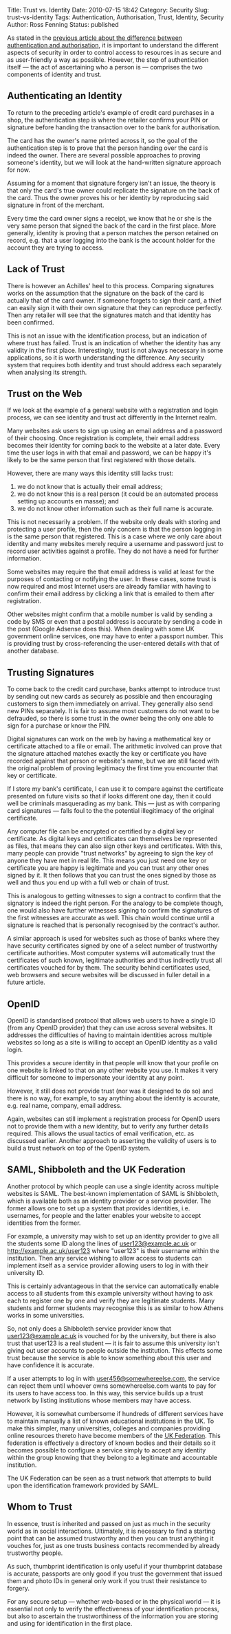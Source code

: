 Title: Trust vs. Identity 
Date: 2010-07-15 18:42
Category: Security
Slug: trust-vs-identity
Tags: Authentication, Authorisation, Trust, Identity, Security
Author: Ross Fenning
Status: published

As stated in the [previous article about the difference between
authentication and authorisation](|filename|/authorisation-vs-authentication.md),
it is important to understand the different aspects of security in order
to control access to resources in as secure and as user-friendly a way
as possible. However, the step of authentication itself — the act of
ascertaining who a person is — comprises the two components of identity
and trust.

Authenticating an Identity
--------------------------

To return to the preceding article's example of credit card purchases in
a shop, the authentication step is where the retailer confirms your PIN
or signature before handing the transaction over to the bank for
authorisation.

The card has the owner's name printed across it, so the goal of the
authentication step is to prove that the person handing over the card is
indeed the owner. There are several possible approaches to proving
someone's identity, but we will look at the hand-written signature
approach for now.

Assuming for a moment that signature forgery isn't an issue, the theory
is that only the card's true owner could replicate the signature on the
back of the card. Thus the owner proves his or her identity by
reproducing said signature in front of the merchant.

Every time the card owner signs a receipt, we know that he or she is the
very same person that signed the back of the card in the first place.
More generally, identity is proving that a person matches the person
retained on record, e.g. that a user logging into the bank is the
account holder for the account they are trying to access.

Lack of Trust
-------------

There is however an Achilles' heel to this process. Comparing signatures
works on the assumption that the signature on the back of the card is
actually that of the card owner. If someone forgets to sign their card,
a thief can easily sign it with their own signature that they can
reproduce perfectly. Then any retailer will see that the signatures
match and that identity has been confirmed.

This is not an issue with the identification process, but an indication
of where trust has failed. Trust is an indication of whether the
identity has any validity in the first place. Interestingly, trust is
not always necessary in some applications, so it is worth understanding
the difference. Any security system that requires both identity and
trust should address each separately when analysing its strength.

Trust on the Web
----------------

If we look at the example of a general website with a registration and
login process, we can see identity and trust act differently in the
Internet realm.

Many websites ask users to sign up using an email address and a password
of their choosing. Once registration is complete, their email address
becomes their identity for coming back to the website at a later date.
Every time the user logs in with that email and password, we can be
happy it's likely to be the same person that first registered with those
details.

However, there are many ways this identity still lacks trust:

1.  we do not know that is actually their email address;
2.  we do not know this is a real person (it could be an automated
    process setting up accounts en masse); and
3.  we do not know other information such as their full name is
    accurate.

This is not necessarily a problem. If the website only deals with
storing and protecting a user profile, then the only concern is that the
person logging in is the same person that registered. This is a case
where we only care about identity and many websites merely require a
username and password just to record user activities against a profile.
They do not have a need for further information.

Some websites may require the that email address is valid at least for
the purposes of contacting or notifying the user. In these cases, some
trust is now required and most Internet users are already familiar with
having to confirm their email address by clicking a link that is emailed
to them after registration.

Other websites might confirm that a mobile number is valid by sending a
code by SMS or even that a postal address is accurate by sending a code
in the post (Google Adsense does this). When dealing with some UK
government online services, one may have to enter a passport number.
This is providing trust by cross-referencing the user-entered details
with that of another database.

Trusting Signatures
-------------------

To come back to the credit card purchase, banks attempt to introduce
trust by sending out new cards as securely as possible and then
encouraging customers to sign them immediately on arrival. They
generally also send new PINs separately. It is fair to assume most
customers do not want to be defrauded, so there is some trust in the
owner being the only one able to sign for a purchase or know the PIN.

Digital signatures can work on the web by having a mathematical key or
certificate attached to a file or email. The arithmetic involved can
prove that the signature attached matches exactly the key or certificate
you have recorded against that person or website's name, but we are
still faced with the original problem of proving legitimacy the first
time you encounter that key or certificate.

If I store my bank's certificate, I can use it to compare against the
certificate presented on future visits so that if looks different one
day, then it could well be criminals masquerading as my bank. This —
just as with comparing card signatures — falls foul to the the potential
illegitimacy of the original certificate.

Any computer file can be encrypted or certified by a digital key or
certificate. As digital keys and certificates can themselves be
represented as files, that means they can also sign other keys and
certificates. With this, many people can provide "trust networks" by
agreeing to sign the key of anyone they have met in real life. This
means you just need one key or certificate you are happy is legitimate
and you can trust any other ones signed by it. It then follows that you
can trust the ones signed by those as well and thus you end up with a
full web or chain of trust.

This is analogous to getting witnesses to sign a contract to confirm
that the signatory is indeed the right person. For the analogy to be
complete though, one would also have further witnesses signing to
confirm the signatures of the first witnesses are accurate as well. This
chain would continue until a signature is reached that is personally
recognised by the contract's author.

A similar approach is used for websites such as those of banks where
they have security certificates signed by one of a select number of
trustworthy certificate authorities. Most computer systems will
automatically trust the certificates of such known, legitimate
authorities and thus indirectly trust all certificates vouched for by
them. The security behind certificates used, web browsers and secure
websites will be discussed in fuller detail in a future article.

OpenID
------

OpenID is standardised protocol that allows web users to have a single
ID (from any OpenID provider) that they can use across several
websites. It addresses the difficulties of having to maintain identities
across multiple websites so long as a site is willing to accept an
OpenID identity as a valid login.

This provides a secure identity in that people will know that your
profile on one website is linked to that on any other website you use.
It makes it very difficult for someone to impersonate your identity at
any point.

However, it still does not provide trust (nor was it designed to do so)
and there is no way, for example, to say anything about the identity is
accurate, e.g. real name, company, email address.

Again, websites can still implement a registration process for OpenID
users not to provide them with a new identity, but to verify any further
details required. This allows the usual tactics of email verification,
etc. as discussed earlier. Another approach to asserting the validity of
users is to build a trust network on top of the OpenID system.

SAML, Shibboleth and the UK Federation
--------------------------------------

Another protocol by which people can use a single identity across
multiple websites is SAML. The best-known implementation of SAML is
Shibboleth, which is available both as an identity provider or a service
provider. The former allows one to set up a system that provides
identities, i.e. usernames, for people and the latter enables your
website to accept identities from the former.

For example, a university may wish to set up an identity provider to
give all the students some ID along the lines of user123@example.ac.uk
or http://example.ac.uk/user123 where "user123" is their username within
the institution. Then any service wishing to allow access to students
can implement itself as a service provider allowing users to log in with
their university ID.

This is certainly advantageous in that the service can automatically
enable access to all students from this example university without
having to ask each to register one by one and verify they are legitimate
students. Many students and former students may recognise this is as
similar to how Athens works in some universities.

So, not only does a Shibboleth service provider know that
user123@example.ac.uk is vouched for by the university, but there is
also trust that user123 is a real student — it is fair to assume this
university isn't giving out user accounts to people outside the
institution. This effects some trust because the service is able to know
something about this user and have confidence it is accurate.

If a user attempts to log in with user456@somewhereelse.com, the service
can reject them until whoever owns somewhereelse.com wants to pay for
its users to have access too. In this way, this service builds up a
trust network by listing institutions whose members may have access.

However, it is somewhat cumbersome if hundreds of different services
have to maintain manually a list of known educational institutions in
the UK. To make this simpler, many universities, colleges and companies
providing online resources thereto have become members of the [UK
Federation](http://www.ukfederation.org.uk/). This federation is
effectively a directory of known bodies and their details so it becomes
possible to configure a service simply to accept any identity within the
group knowing that they belong to a legitimate and accountable
institution.

The UK Federation can be seen as a trust network that attempts to build
upon the identification framework provided by SAML.

Whom to Trust
-------------

In essence, trust is inherited and passed on just as much in the
security world as in social interactions. Ultimately, it is necessary to
find a starting point that can be assumed trustworthy and then you can
trust anything it vouches for, just as one trusts business contacts
recommended by already trustworthy people.

As such, thumbprint identification is only useful if your thumbprint
database is accurate, passports are only good if you trust the
government that issued them and photo IDs in general only work if you
trust their resistance to forgery.

For any secure setup — whether web-based or in the physical world — it
is essential not only to verify the effectiveness of your identification
process, but also to ascertain the trustworthiness of the information
you are storing and using for identification in the first place.
